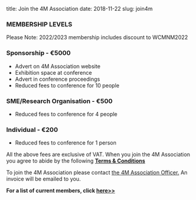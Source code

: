 title: Join the 4M Association
date: 2018-11-22
slug: join4m

### MEMBERSHIP LEVELS


Please Note: 2022/2023 membership includes discount to WCMNM2022 

### Sponsorship - €5000


 * Advert on 4M Association website
 * Exhibition space at conference
 * Advert in conference proceedings
 * Reduced fees to conference for 10 people 


### SME/Research Organisation - €500


 * Reduced fees to conference for 4 people 
 

### Individual - €200


 * Reduced fees to conference for 1 person 
 

All the above fees are exclusive of VAT. When you join the 4M Association you agree to abide by the following **[Terms & Conditions](/terms.html)**

To join the 4M Association please contact <a href="mailto:a.svetozarova@bham.ac.uk">the 4M Association Officer.</a> An invoice will be emailed to you. 

**For a list of current members, click [here>>](/join/members/members.html)**
